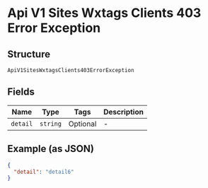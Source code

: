 
# Api V1 Sites Wxtags Clients 403 Error Exception

## Structure

`ApiV1SitesWxtagsClients403ErrorException`

## Fields

| Name | Type | Tags | Description |
|  --- | --- | --- | --- |
| `detail` | `string` | Optional | - |

## Example (as JSON)

```json
{
  "detail": "detail6"
}
```

